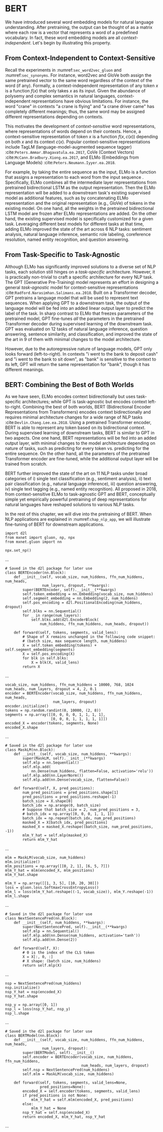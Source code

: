 # BERT

We have introduced several word embedding models for natural language understanding.
After pretraining, the output can be thought of as a matrix
where each row is a vector that represents a word of a predefined vocabulary.
In fact, these word embedding models are all *context-independent*.
Let's begin by illustrating this property.


## From Context-Independent to Context-Sensitive

Recall the experiments in :numref:`sec_word2vec_gluon` and :numref:`sec_synonyms`.
For instance, word2vec and GloVe both assign the same pretrained vector to the same word regardless of the context of the word (if any).
Formally, a context-independent representation of any token $x$
is a function $f(x)$ that only takes $x$ as its input.
Given the abundance of polysemy and complex semantics in natural languages,
context-independent representations have obvious limitations.
For instance, the word "crane" in contexts
"a crane is flying" and "a crane driver came" has completely different meanings;
thus, the same word may be assigned different representations depending on contexts.

This motivates the development of *context-sensitive* word representations,
where representations of words depend on their contexts.
Hence, a context-sensitive representation of token $x$ is a function $f(x, c(x))$
depending on both $x$ and its context $c(x)$.
Popular context-sensitive representations
include TagLM (language-model-augmented sequence tagger) :cite:`Peters.Ammar.Bhagavatula.ea.2017`,
CoVe (Context Vectors) :cite:`McCann.Bradbury.Xiong.ea.2017`,
and ELMo (Embeddings from Language Models) :cite:`Peters.Neumann.Iyyer.ea.2018`.

For example, by taking the entire sequence as the input,
ELMo is a function that assigns a representation to each word from the input sequence .
Specifically, ELMo combines all the intermediate layer representations from pretrained bidirectional LSTM as the output representation.
Then the ELMo representation will be added to a downstream task's existing supervised model
as additional features, such as by concatenating ELMo representation and the original representation (e.g., GloVe) of tokens in the existing model.
On one hand,
all the weights in the pretrained bidirectional LSTM model are frozen after ELMo representations are added.
On the other hand,
the existing supervised model is specifically customized for a given task.
Leveraging different best models for different tasks at that time,
adding ELMo improved the state of the art across $6$ NLP tasks:
sentiment analysis, natural language inference,
semantic role labeling, coreference resolution,
named entity recognition, and question answering.


## From Task-Specific to Task-Agnostic

Although ELMo has significantly improved solutions to a diverse set of NLP tasks,
each solution still hinges on a *task-specific* architecture.
However, it is practically non-trivial to craft a specific architecture for every NLP task.
The GPT (Generative Pre-Training) model represents an effort in designing
a general *task-agnostic* model for context-sensitive representations :cite:`Radford.Narasimhan.Salimans.ea.2018`.
Built on a Transformer decoder,
GPT pretrains a language model that will be used to represent text sequences.
When applying GPT to a downstream task,
the output of the language model will be fed into an added linear output layer
to predict the label of the task.
In sharp contrast to ELMo that freezes parameters of the pretrained model,
GPT fine-tunes *all* the parameters in the pretrained Transformer decoder
during supervised learning of the downstream task.
GPT was evaluated on $12$ tasks of natural language inference,
question answering, sentence similarity, and classification,
and improved the state of the art in $9$ of them with minimal changes
to the model architecture.

However, due to the autoregressive nature of language models,
GPT only looks forward (left-to-right).
In contexts "i went to the bank to deposit cash" and "i went to the bank to sit down",
as "bank" is sensitive to the context to its left,
GPT will return the same representation for "bank",
though it has different meanings.


## BERT: Combining the Best of Both Worlds

As we have seen,
ELMo encodes context bidirectionally but uses task-specific architectures;
while GPT is task-agnostic but encodes context left-to-right.
Combining the best of both worlds,
BERT (Bidirectional Encoder Representations from Transformers)
encodes context bidirectionally and requires minimal architecture changes
for a wide range of NLP tasks :cite:`Devlin.Chang.Lee.ea.2018`.
Using a pretrained Transformer encoder,
BERT is able to represent any token based on its bidirectional context.
During supervised learning of downstream tasks,
BERT is similar to GPT in two aspects.
One one hand, BERT representations will be fed into an added output layer,
with minimal changes to the model architecture depending on nature of tasks,
such as predicting for every token vs. predicting for the entire sequence.
On the other hand,
all the parameters of the pretrained Transformer encoder are fine-tuned,
while the additional output layer will be trained from scratch.

BERT further improved the state of the art on $11$ NLP tasks
under broad categories of i) single text classification (e.g., sentiment analysis), ii) text pair classification (e.g., natural language inference),
iii) question answering, iv) single text tagging (e.g., named entity recognition).
All proposed in 2018,
from context-sensitive ELMo to task-agnostic GPT and BERT,
conceptually simple yet empirically powerful pretraining of deep representations for natural languages have reshaped solutions to various NLP tasks.

In the rest of this chapter,
we will dive into the pretraining of BERT.
When NLP applications are explained in :numref:`chap_nlp_app`,
we will illustrate fine-tuning of BERT for downstream applications.

```{.python .input  n=1}
import d2l
from mxnet import gluon, np, npx
from mxnet.gluon import nn

npx.set_np()
```

...

```{.python .input  n=2}
# Saved in the d2l package for later use
class BERTEncoder(nn.Block):
    def __init__(self, vocab_size, num_hiddens, ffn_num_hiddens, num_heads,
                 num_layers, dropout, **kwargs):
        super(BERTEncoder, self).__init__(**kwargs)
        self.token_embedding = nn.Embedding(vocab_size, num_hiddens)
        self.segment_embedding = nn.Embedding(2, num_hiddens)
        self.pos_encoding = d2l.PositionalEncoding(num_hiddens, dropout)
        self.blks = nn.Sequential()
        for _ in range(num_layers):
            self.blks.add(d2l.EncoderBlock(
                num_hiddens, ffn_num_hiddens, num_heads, dropout))

    def forward(self, tokens, segments, valid_lens):
        # Shape of X remains unchanged in the following code snippet:
        # (batch size, max sequence length, num_hiddens)
        X = self.token_embedding(tokens) + self.segment_embedding(segments)
        X = self.pos_encoding(X)
        for blk in self.blks:
            X = blk(X, valid_lens)
        return X
```

...

```{.python .input  n=3}
vocab_size, num_hiddens, ffn_num_hiddens = 10000, 768, 1024
num_heads, num_layers, dropout = 4, 2, 0.1
encoder = BERTEncoder(vocab_size, num_hiddens, ffn_num_hiddens, num_heads,
                      num_layers, dropout)
encoder.initialize()
tokens = np.random.randint(0, 10000, (2, 8))
segments = np.array([[0, 0, 0, 0, 1, 1, 1, 1],
                     [0, 0, 0, 1, 1, 1, 1, 1]])
encoded_X = encoder(tokens, segments, None)
encoded_X.shape
```

...

```{.python .input  n=4}
# Saved in the d2l package for later use
class MaskLM(nn.Block):
    def __init__(self, vocab_size, num_hiddens, **kwargs):
        super(MaskLM, self).__init__(**kwargs)
        self.mlp = nn.Sequential()
        self.mlp.add(
            nn.Dense(num_hiddens, flatten=False, activation='relu'))
        self.mlp.add(nn.LayerNorm())
        self.mlp.add(nn.Dense(vocab_size, flatten=False))

    def forward(self, X, pred_positions):
        num_pred_positions = pred_positions.shape[1]
        pred_positions = pred_positions.reshape(-1)
        batch_size = X.shape[0]
        batch_idx = np.arange(0, batch_size)
        # Suppose that batch_size = 2, num_pred_positions = 3,
        # batch_idx = np.array([0, 0, 0, 1, 1, 1])
        batch_idx = np.repeat(batch_idx, num_pred_positions)
        masked_X = X[batch_idx, pred_positions]
        masked_X = masked_X.reshape((batch_size, num_pred_positions, -1))
        mlm_Y_hat = self.mlp(masked_X)
        return mlm_Y_hat
```

...

```{.python .input  n=5}
mlm = MaskLM(vocab_size, num_hiddens)
mlm.initialize()
mlm_positions = np.array([[0, 2, 1], [6, 5, 7]])
mlm_Y_hat = mlm(encoded_X, mlm_positions)
mlm_Y_hat.shape
```

```{.python .input  n=6}
mlm_Y = np.array([[1, 3, 5], [10, 20, 30]])
loss = gluon.loss.SoftmaxCrossEntropyLoss()
mlm_l = loss(mlm_Y_hat.reshape((-1, vocab_size)), mlm_Y.reshape(-1))
mlm_l.shape
```

...

```{.python .input  n=7}
# Saved in the d2l package for later use
class NextSentencePred(nn.Block):
    def __init__(self, num_hiddens, **kwargs):
        super(NextSentencePred, self).__init__(**kwargs)
        self.mlp = nn.Sequential()
        self.mlp.add(nn.Dense(num_hiddens, activation='tanh'))
        self.mlp.add(nn.Dense(2))

    def forward(self, X):
        # 0 is the index of the CLS token
        X = X[:, 0, :]
        # X shape: (batch size, num_hiddens)
        return self.mlp(X)
```

...

```{.python .input  n=8}
nsp = NextSentencePred(num_hiddens)
nsp.initialize()
nsp_Y_hat = nsp(encoded_X)
nsp_Y_hat.shape
```

```{.python .input  n=9}
nsp_y = np.array([0, 1])
nsp_l = loss(nsp_Y_hat, nsp_y)
nsp_l.shape
```

...

```{.python .input  n=10}
# Saved in the d2l package for later use
class BERTModel(nn.Block):
    def __init__(self, vocab_size, num_hiddens, ffn_num_hiddens, num_heads,
                 num_layers, dropout):
        super(BERTModel, self).__init__()
        self.encoder = BERTEncoder(vocab_size, num_hiddens, ffn_num_hiddens,
                                   num_heads, num_layers, dropout)
        self.nsp = NextSentencePred(num_hiddens)
        self.mlm = MaskLM(vocab_size, num_hiddens)

    def forward(self, tokens, segments, valid_lens=None,
                pred_positions=None):
        encoded_X = self.encoder(tokens, segments, valid_lens)
        if pred_positions is not None:
            mlm_Y_hat = self.mlm(encoded_X, pred_positions)
        else:
            mlm_Y_hat = None
        nsp_Y_hat = self.nsp(encoded_X)
        return encoded_X, mlm_Y_hat, nsp_Y_hat
```

...
